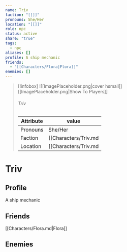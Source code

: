 ```yaml
---
name: Triv
faction: "[[]]"
pronouns: She/Her
location: "[[]]"
role: npc
status: active
share: "true"
tags:
  - npc
aliases: []
profile: A ship mechanic
friends:
  - "[[Characters/Flora|Flora]]"
enemies: []
---
```



> [!infobox]
> ![[ImagePlaceholder.png|cover hsmall]]
> [[ImagePlaceholder.png|Show To Players]]
> ###### Triv
> Attribute |  value |
> ---|---|
> Pronouns | She/Her
> Faction | [[Characters/Triv.md|Triv]]
> Location | [[Characters/Triv.md|Triv]] |


# Triv
## Profile
A ship mechanic

## Friends
[[Characters/Flora.md|Flora]]

## Enemies

